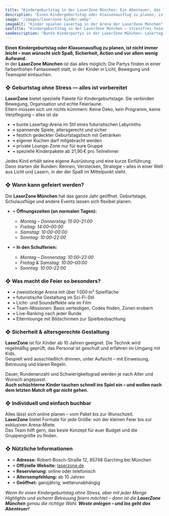 ```yaml
---
title: "Kindergeburtstag in der LaserZone München: Ein Abenteuer, das lange in Erinnerung bleibt"
description: "Einen Kindergeburtstag oder Klassenausflug zu planen, ist nicht immer leicht. In der LaserZone München wird daraus ein unvergessliches Erlebnis voller Licht, Bewegung und Teamspiel – sicher, spannend und ganz ohne Stress!"
image: "/images/laserzone-kinder.webp"
imageAlt: "Kinder spielen Lasertag in der Arena der LaserZone München"
seoTitle: "Kindergeburtstag in der LaserZone München — stressfrei feiern"
seoDescription: "Bunte Kinderpartys in der LaserZone München: Lasertag, Kuchen, Lounge-Zone, Spezialeffekte und volle Betreuung. Pakete ab 21,90 € pro Kind. Sicher, spannend und kinderfreundlich!"
---
```


**Einen Kindergeburtstag oder Klassenausflug zu planen, ist nicht immer leicht – man wünscht sich Spaß, Sicherheit, Action und vor allem wenig Aufwand.**  
In der **LaserZone München** ist das alles möglich: Die Partys finden in einer farbenfrohen Fantasiewelt statt, in der Kinder in Licht, Bewegung und Teamspiel eintauchen.

### ❖ Geburtstag ohne Stress — alles ist vorbereitet

**LaserZone** bietet spezielle Pakete für Kindergeburtstage. Sie verbinden Bewegung, Organisation und echte Feierlaune.  
Eltern müssen sich um nichts kümmern: Keine Deko, kein Programm, keine Verpflegung – alles ist da:

- • bunte Lasertag-Arena im Stil eines futuristischen Labyrinths  
- • spannende Spiele, altersgerecht und sicher  
- • festlich gedeckter Geburtstagstisch mit Getränken  
- • eigener Kuchen darf mitgebracht werden  
- • private Lounge-Zone nur für eure Gruppe  
- • spezielle Kinderpakete ab 21,90 € pro Teilnehmer  

Jedes Kind erhält seine eigene Ausrüstung und eine kurze Einführung.  
Dann starten die Runden: Rennen, Verstecken, Strategie – alles in einer Welt aus Licht und Lasern, in der der Spaß im Mittelpunkt steht.

### ❖ Wann kann gefeiert werden?

Die **LaserZone München** hat das ganze Jahr geöffnet. Geburtstage, Schulausflüge und andere Events lassen sich flexibel planen.

- ⌖ **Öffnungszeiten (an normalen Tagen):**  
  - _Montag – Donnerstag: 15:00–21:00_  
  - _Freitag: 14:00–00:00_  
  - _Samstag: 10:00–00:00_  
  - _Sonntag: 10:00–22:00_  

- ⌖ **In den Schulferien:**  
  - _Montag – Donnerstag: 10:00–22:00_  
  - _Freitag & Samstag: 10:00–00:00_  
  - _Sonntag: 10:00–22:00_  

### ❖ Was macht die Feier so besonders?

- • zweistöckige Arena mit über 1 000 m² Spielfläche  
- • futuristische Gestaltung im Sci-Fi-Stil  
- • Licht- und Soundeffekte wie im Film  
- • Team-Missionen: Basis verteidigen, Codes finden, Zonen erobern  
- • Live-Ranking nach jeder Runde  
- • Elternlounge mit Bildschirmen zur Spielbeobachtung  

### ❖ Sicherheit & altersgerechte Gestaltung

**LaserZone** ist für Kinder ab 10 Jahren geeignet. Die Technik wird regelmäßig geprüft, das Personal ist geschult und erfahren im Umgang mit Kids.  
Gespielt wird ausschließlich drinnen, unter Aufsicht – mit Einweisung, Betreuung und klaren Regeln.

Dauer, Rundenanzahl und Schwierigkeitsgrad werden je nach Alter und Wunsch angepasst.  
**Auch schüchterne Kinder tauchen schnell ins Spiel ein – und wollen nach dem letzten Match oft gar nicht gehen.**

### ❖ Individuell und einfach buchbar

Alles lässt sich online planen – vom Paket bis zur Wunschzeit.  
**LaserZone** bietet Formate für jede Größe: von der kleinen Feier bis zur exklusiven Arena-Miete.  
Das Team hilft gern, das beste Konzept für euer Budget und die Gruppengröße zu finden.

### ❖ Nützliche Informationen

- ⌖ **Adresse:** Robert-Bosch-Straße 12, 85748 Garching bei München  
- ⌖ **Offizielle Website:** [laserzone.de](https://www.laserzone.de/kindergeburtstag-mit-lasertag/)  
- ⌖ **Reservierung:** online oder telefonisch  
- ⌖ **Altersempfehlung:** ab 10 Jahren  
- ⌖ **Geöffnet:** ganzjährig, wetterunabhängig  

_Wenn ihr einen Kindergeburtstag ohne Stress, aber mit jeder Menge Highlights und sicherer Betreuung feiern möchtet – dann ist die **LaserZone München** genau die richtige Wahl. **Weste anlegen – und los geht das Abenteuer!**_
